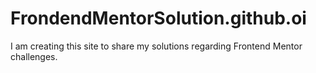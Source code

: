 # FrondendMentorSolution.github.oi
I am creating this site to share my solutions regarding Frontend Mentor challenges.
